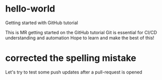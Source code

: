 # hello-world
Getting started with GitHub tutorial

This is MR getting started on the GitHub tutorial
Git is essential for CI/CD understanding and automation
Hope to learn and make the best of this!

# corrected the spelling mistake
Let's try to test some push updates after a pull-request is opened
